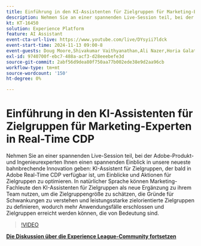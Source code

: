 ```yaml
---
title: Einführung in den KI-Assistenten für Zielgruppen für Marketing-Experten in Real-Time CDP
description: Nehmen Sie an einer spannenden Live-Session teil, bei der Adobe-Produkt- und Ingenieurexperten Ihnen einen spannenden Einblick in unsere neueste bahnbrechende Innovation geben - den KI-Assistenten für Zielgruppen, der bald in Adobe Real-Time CDP verfügbar ist, um Einblicke und Aktionen für Zielgruppen zu optimieren.
kt: KT-16450
solution: Experience Platform
feature: AI Assistant
event-cta-url-live: https://www.youtube.com/live/DYsyii7ldck
event-start-time: 2024-11-13 09:00-8
event-guests: Doug Moore,Shivakumar Vaithyanathan,Ali Nazer,Horia Galatanu
exl-id: 9740700f-ebc7-488a-acf3-d28eeebefe3d
source-git-commit: 2abf56d9dea80f750aa77b002ede38e9d2aa96cb
workflow-type: tm+mt
source-wordcount: '150'
ht-degree: 0%

---
```


# Einführung in den KI-Assistenten für Zielgruppen für Marketing-Experten in Real-Time CDP

Nehmen Sie an einer spannenden Live-Session teil, bei der Adobe-Produkt- und Ingenieurexperten Ihnen einen spannenden Einblick in unsere neueste bahnbrechende Innovation geben: KI-Assistent für Zielgruppen, der bald in Adobe Real-Time CDP verfügbar ist, um Einblicke und Aktionen für Zielgruppen zu optimieren. In natürlicher Sprache können Marketing-Fachleute den KI-Assistenten für Zielgruppen als neue Ergänzung zu ihrem Team nutzen, um die Zielgruppengröße zu schätzen, die Gründe für Schwankungen zu verstehen und leistungsstarke zielorientierte Zielgruppen zu definieren, wodurch mehr Anwendungsfälle erschlossen und Zielgruppen erreicht werden können, die von Bedeutung sind.

>[!VIDEO](https://video.tv.adobe.com/v/3438012/?quality=12&learn=on)

[**Die Diskussion über die Experience League-Community fortsetzen**](https://experienceleaguecommunities.adobe.com/t5/real-time-customer-data-platform/adobe-experience-league-live-introducing-ai-assistant-for/td-p/716720?profile.language=de)
